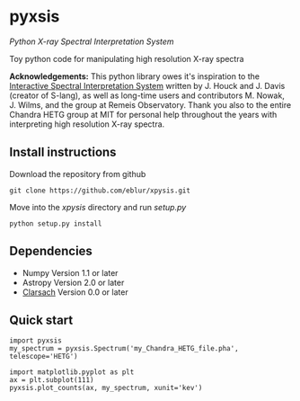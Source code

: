 # pyxsis
_Python X-ray Spectral Interpretation System_

Toy python code for manipulating high resolution X-ray spectra

**Acknowledgements:**
This python library owes it's inspiration to the [Interactive Spectral Interpretation System](http://adsabs.harvard.edu/abs/2000ASPC..216..591H) written by J. Houck and J. Davis (creator of S-lang), as well as long-time users and contributors M. Nowak, J. Wilms, and the group at Remeis Observatory. Thank you also to the entire Chandra HETG group at MIT for personal help throughout the years with interpreting high resolution X-ray spectra.

## Install instructions

Download the repository from github

```
git clone https://github.com/eblur/xpysis.git
```

Move into the _xpysis_ directory and run _setup.py_

```
python setup.py install
```

## Dependencies

+ Numpy Version 1.1 or later
+ Astropy Version 2.0 or later
+ [Clarsach](https://github.com/dhuppenkothen/clarsach) Version 0.0 or later

## Quick start

```
import pyxsis
my_spectrum = pyxsis.Spectrum('my_Chandra_HETG_file.pha', telescope='HETG')

import matplotlib.pyplot as plt
ax = plt.subplot(111)
pyxsis.plot_counts(ax, my_spectrum, xunit='kev')
```
